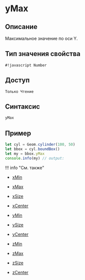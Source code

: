 # yMax

## Описание
Максимальное значение по оси Y.

## Тип значения свойства
`#!javascript Number`

## Доступ
`Только Чтение`

## Синтаксис
``` javascript
yMax
```
## Пример
``` javascript linenums="1"
let cyl = Geom.cylinder(100, 50)
let bbox = cyl.boundBox()
let my = bbox.yMax
console.info(my) // output:
```
!!! info "См. также"

- [xMin](./xMin.md)

- [xMax](./xMax.md)

- [xSize](./xSize.md)

- [xCenter](./xCenter.md)

- [yMin](./yMin.md)

- [ySize](./ySize.md)

- [yCenter](./yCenter.md)

- [zMin](./zMin.md)

- [zMax](./zMax.md)

- [zSize](./zSize.md)

- [zCenter](./zCenter.md)
